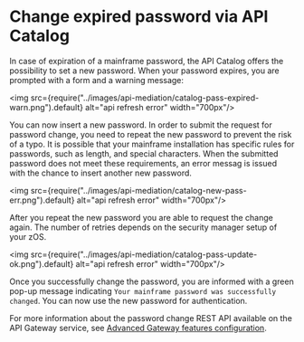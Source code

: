 # Change expired password via API Catalog

In case of expiration of a mainframe password, the API Catalog offers the possibility to set a new password. When your password expires, you are prompted with a form and a warning message:

<img src={require("../images/api-mediation/catalog-pass-expired-warn.png").default} alt="api refresh error" width="700px"/>

You can now insert a new password. In order to submit the request for password change, you need to repeat the new password to prevent the risk of a typo.
It is possible that your mainframe installation has specific rules for passwords, such as length, and special characters. When the submitted password does not meet these requirements, an error messag is issued with the chance to insert another new password.

<img src={require("../images/api-mediation/catalog-new-pass-err.png").default} alt="api refresh error" width="700px"/>

After you repeat the new password you are able to request the change again. The number of retries depends on the security manager setup of your zOS.

<img src={require("../images/api-mediation/catalog-pass-update-ok.png").default} alt="api refresh error" width="700px"/>

Once you successfully change the password, you are informed with a green pop-up message indicating `Your mainframe password was successfully changed`. You can now use the new password for authentication.

For more information about the password change REST API available on the API Gateway service, see [Advanced Gateway features configuration](../user-guide/api-mediation/api-gateway-configuration.md).
